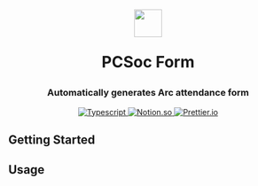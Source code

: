 <h1 align="center">
<img src="https://raw.githubusercontent.com/ericfzhu/form/master/form.png" width="50">

PCSoc Form
<br>

</h1>

<h3 align="center">Automatically generates Arc attendance form</h3>

<p align="center">
    <a href="https://www.typescriptlang.org/">
        <img src="https://img.shields.io/badge/-TypeScript-3178C6?logo=typescript&logoColor=white&style=flat" alt="Typescript"/>
    </a>
    <a href="https://github.com/makenotion/notion-sdk-js">
        <img src="https://img.shields.io/badge/-Discord.js-5865F2?logo=discord&style=flat&logoColor=FFFFFF" alt="Notion.so">
    </a>
    <a href="https://prettier.io/">
        <img src="https://img.shields.io/badge/-Prettier-1A2B34?logo=prettier&style=flat" alt="Prettier.io">
    </a>  
</p>

## Getting Started

## Usage